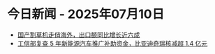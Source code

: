 # 今日新闻 - 2025年07月10日
- [国产割草机走俏海外，出口额同比增长近六成](https://www.ithome.com/0/867/009.htm)
- [工信部复查 5 年新能源汽车推广补助资金，比亚迪奇瑞核减超 1.4 亿元](https://www.ithome.com/0/867/008.htm)
